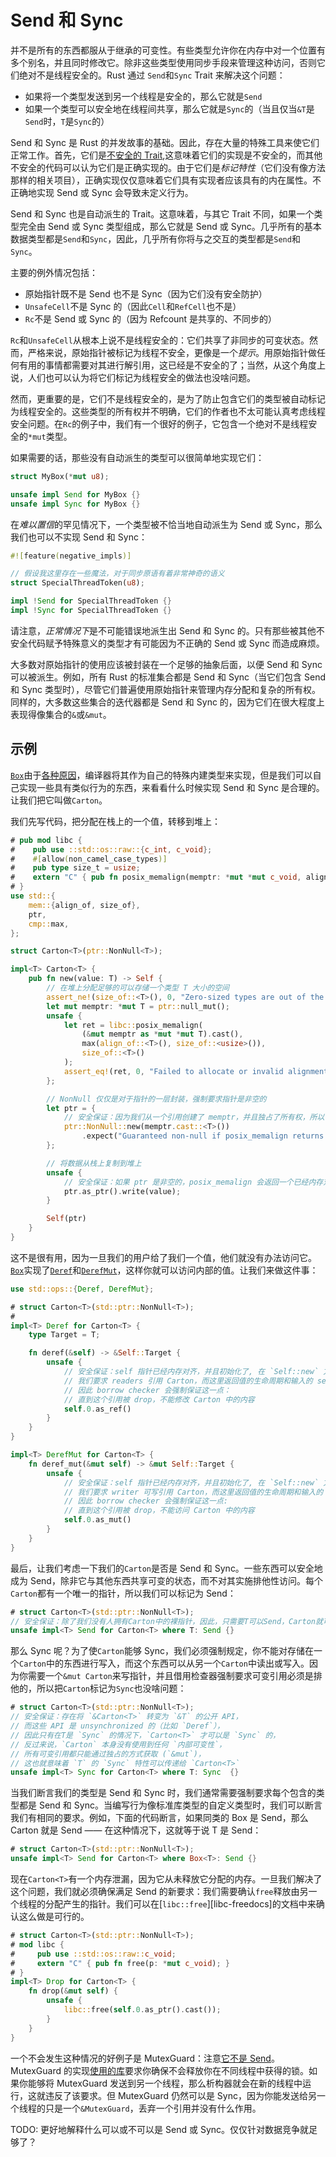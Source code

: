 # Send 和 Sync

并不是所有的东西都服从于继承的可变性。有些类型允许你在内存中对一个位置有多个别名，并且同时修改它。除非这些类型使用同步手段来管理这种访问，否则它们绝对不是线程安全的。Rust 通过 `Send`和`Sync` Trait 来解决这个问题：

- 如果将一个类型发送到另一个线程是安全的，那么它就是`Send`
- 如果一个类型可以安全地在线程间共享，那么它就是`Sync`的（当且仅当`&T`是`Send`时，`T`是`Sync`的）

Send 和 Sync 是 Rust 的并发故事的基础。因此，存在大量的特殊工具来使它们正常工作。首先，它们是[不安全的 Trait][unsafe traits],这意味着它们的实现是不安全的，而其他不安全的代码可以认为它们是正确实现的。由于它们是*标记特性*（它们没有像方法那样的相关项目），正确实现仅仅意味着它们具有实现者应该具有的内在属性。不正确地实现 Send 或 Sync 会导致未定义行为。

Send 和 Sync 也是自动派生的 Trait。这意味着，与其它 Trait 不同，如果一个类型完全由 Send 或 Sync 类型组成，那么它就是 Send 或 Sync。几乎所有的基本数据类型都是`Send`和`Sync`，因此，几乎所有你将与之交互的类型都是`Send`和`Sync`。

主要的例外情况包括：

- 原始指针既不是 Send 也不是 Sync（因为它们没有安全防护）
- `UnsafeCell`不是 Sync 的（因此`Cell`和`RefCell`也不是）
- `Rc`不是 Send 或 Sync 的（因为 Refcount 是共享的、不同步的）

`Rc`和`UnsafeCell`从根本上说不是线程安全的：它们共享了非同步的可变状态。然而，严格来说，原始指针被标记为线程不安全，更像是一个*提示*。用原始指针做任何有用的事情都需要对其进行解引用，这已经是不安全的了；当然，从这个角度上说，人们也可以认为将它们标记为线程安全的做法也没啥问题。

然而，更重要的是，它们不是线程安全的，是为了防止包含它们的类型被自动标记为线程安全的。这些类型的所有权并不明确，它们的作者也不太可能认真考虑线程安全问题。在`Rc`的例子中，我们有一个很好的例子，它包含一个绝对不是线程安全的`*mut`类型。

如果需要的话，那些没有自动派生的类型可以很简单地实现它们：

```rust
struct MyBox(*mut u8);

unsafe impl Send for MyBox {}
unsafe impl Sync for MyBox {}
```

在*难以置信*的罕见情况下，一个类型被不恰当地自动派生为 Send 或 Sync，那么我们也可以不实现 Send 和 Sync：

```rust
#![feature(negative_impls)]

// 假设我这里存在一些魔法，对于同步原语有着非常神奇的语义
struct SpecialThreadToken(u8);

impl !Send for SpecialThreadToken {}
impl !Sync for SpecialThreadToken {}
```

请注意，*正常情况下*是不可能错误地派生出 Send 和 Sync 的。只有那些被其他不安全代码赋予特殊意义的类型才有可能因为不正确的 Send 或 Sync 而造成麻烦。

大多数对原始指针的使用应该被封装在一个足够的抽象后面，以便 Send 和 Sync 可以被派生。例如，所有 Rust 的标准集合都是 Send 和 Sync（当它们包含 Send 和 Sync 类型时），尽管它们普遍使用原始指针来管理内存分配和复杂的所有权。同样的，大多数这些集合的迭代器都是 Send 和 Sync 的，因为它们在很大程度上表现得像集合的`&`或`&mut`。

## 示例

[`Box`][box-doc]由于[各种原因][box-is-special]，编译器将其作为自己的特殊内建类型来实现，但是我们可以自己实现一些具有类似行为的东西，来看看什么时候实现 Send 和 Sync 是合理的。让我们把它叫做`Carton`。

我们先写代码，把分配在栈上的一个值，转移到堆上：

```rust
# pub mod libc {
#    pub use ::std::os::raw::{c_int, c_void};
#    #[allow(non_camel_case_types)]
#    pub type size_t = usize;
#    extern "C" { pub fn posix_memalign(memptr: *mut *mut c_void, align: size_t, size: size_t) -> c_int; }
# }
use std::{
    mem::{align_of, size_of},
    ptr,
    cmp::max,
};

struct Carton<T>(ptr::NonNull<T>);

impl<T> Carton<T> {
    pub fn new(value: T) -> Self {
        // 在堆上分配足够的可以存储一个类型 T 大小的空间
        assert_ne!(size_of::<T>(), 0, "Zero-sized types are out of the scope of this example");
        let mut memptr: *mut T = ptr::null_mut();
        unsafe {
            let ret = libc::posix_memalign(
                (&mut memptr as *mut *mut T).cast(),
                max(align_of::<T>(), size_of::<usize>()),
                size_of::<T>()
            );
            assert_eq!(ret, 0, "Failed to allocate or invalid alignment");
        };

        // NonNull 仅仅是对于指针的一层封装，强制要求指针是非空的
        let ptr = {
            // 安全保证：因为我们从一个引用创建了 memptr，并且独占了所有权，所以可以解引用
            ptr::NonNull::new(memptr.cast::<T>())
                .expect("Guaranteed non-null if posix_memalign returns 0")
        };

        // 将数据从栈上复制到堆上
        unsafe {
            // 安全保证：如果 ptr 是非空的，posix_memalign 会返回一个已经内存对齐的有效的可写指针
            ptr.as_ptr().write(value);
        }

        Self(ptr)
    }
}
```

这不是很有用，因为一旦我们的用户给了我们一个值，他们就没有办法访问它。[`Box`][box-doc]实现了[`Deref`][deref-doc]和[`DerefMut`][deref-mut-doc]，这样你就可以访问内部的值。让我们来做这件事：

```rust
use std::ops::{Deref, DerefMut};

# struct Carton<T>(std::ptr::NonNull<T>);
#
impl<T> Deref for Carton<T> {
    type Target = T;

    fn deref(&self) -> &Self::Target {
        unsafe {
            // 安全保证：self 指针已经内存对齐，并且初始化了, 在 `Self::new` 方法中已经解引用，
            // 我们要求 readers 引用 Carton，而这里返回值的生命周期和输入的 self 的生命周期对齐，
            // 因此 borrow checker 会强制保证这一点：
            // 直到这个引用被 drop，不能修改 Carton 中的内容
            self.0.as_ref()
        }
    }
}

impl<T> DerefMut for Carton<T> {
    fn deref_mut(&mut self) -> &mut Self::Target {
        unsafe {
            // 安全保证：self 指针已经内存对齐，并且初始化了, 在 `Self::new` 方法中已经解引用，
            // 我们要求 writer 可写引用 Carton，而这里返回值的生命周期和输入的 self 的生命周期对齐，
            // 因此 borrow checker 会强制保证这一点:
            // 直到这个引用被 drop，不能访问 Carton 中的内容
            self.0.as_mut()
        }
    }
}
```

最后，让我们考虑一下我们的`Carton`是否是 Send 和 Sync。一些东西可以安全地成为 Send，除非它与其他东西共享可变的状态，而不对其实施排他性访问。每个`Carton`都有一个唯一的指针，所以我们可以标记为 Send：

```rust
# struct Carton<T>(std::ptr::NonNull<T>);
// 安全保证：除了我们没有人拥有Carton中的裸指针，因此，只需要T可以Send，Carton就可以Send
unsafe impl<T> Send for Carton<T> where T: Send {}
```

那么 Sync 呢？为了使`Carton`能够 Sync，我们必须强制规定，你不能对存储在一个`Carton`中的东西进行写入，而这个东西可以从另一个`Carton`中读出或写入。因为你需要一个`&mut Carton`来写指针，并且借用检查器强制要求可变引用必须是排他的，所以把`Carton`标记为`Sync`也没啥问题：

```rust
# struct Carton<T>(std::ptr::NonNull<T>);
// 安全保证：存在将 `&Carton<T>` 转变为 `&T` 的公开 API，
// 而这些 API 是 unsynchronized 的（比如 `Deref`），
// 因此只有在T是 `Sync` 的情况下，`Carton<T>` 才可以是 `Sync` 的，
// 反过来说，`Carton` 本身没有使用到任何 `内部可变性`，
// 所有可变引用都只能通过独占的方式获取 (`&mut`)，
// 这也就意味着 `T` 的 `Sync` 特性可以传递给 `Carton<T>`
unsafe impl<T> Sync for Carton<T> where T: Sync  {}
```

当我们断言我们的类型是 Send 和 Sync 时，我们通常需要强制要求每个包含的类型都是 Send 和 Sync。当编写行为像标准库类型的自定义类型时，我们可以断言我们有相同的要求。例如，下面的代码断言，如果同类的 Box 是 Send，那么 Carton 就是 Send —— 在这种情况下，这就等于说 T 是 Send：

```rust
# struct Carton<T>(std::ptr::NonNull<T>);
unsafe impl<T> Send for Carton<T> where Box<T>: Send {}
```

现在`Carton<T>`有一个内存泄漏，因为它从未释放它分配的内存。一旦我们解决了这个问题，我们就必须确保满足 Send 的新要求：我们需要确认`free`释放由另一个线程的分配产生的指针。我们可以在[`libc::free`][libc-freedocs]的文档中来确认这么做是可行的。

```rust
# struct Carton<T>(std::ptr::NonNull<T>);
# mod libc {
#     pub use ::std::os::raw::c_void;
#     extern "C" { pub fn free(p: *mut c_void); }
# }
impl<T> Drop for Carton<T> {
    fn drop(&mut self) {
        unsafe {
            libc::free(self.0.as_ptr().cast());
        }
    }
}
```

一个不会发生这种情况的好例子是 MutexGuard：注意[它不是 Send][mutex-guard-not-send-docs-rs]。MutexGuard 的实现[使用的库][mutex-guard-not-send-comment]要求你确保不会释放你在不同线程中获得的锁。如果你能够将 MutexGuard 发送到另一个线程，那么析构器就会在新的线程中运行，这就违反了该要求。但 MutexGuard 仍然可以是 Sync，因为你能发送给另一个线程的只是一个`&MutexGuard`，丢弃一个引用并没有什么作用。

TODO: 更好地解释什么可以或不可以是 Send 或 Sync。仅仅针对数据竞争就足够了？

[unsafe traits]: safe-unsafe-meaning.html
[box-doc]: https://doc.rust-lang.org/std/boxed/struct.Box.html
[box-is-special]: https://manishearth.github.io/blog/2017/01/10/rust-tidbits-box-is-special/
[deref-doc]: https://doc.rust-lang.org/core/ops/trait.Deref.html
[deref-mut-doc]: https://doc.rust-lang.org/core/ops/trait.DerefMut.html
[mutex-guard-not-send-docs-rs]: https://doc.rust-lang.org/std/sync/struct.MutexGuard.html#impl-Send
[mutex-guard-not-send-comment]: https://github.com/rust-lang/rust/issues/23465#issuecomment-82730326
[libc-free-docs]: https://linux.die.net/man/3/free
